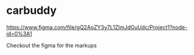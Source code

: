 # carbuddy


https://www.figma.com/file/gQ2AoZY3y7L1ZlmJdGuUdc/Project1?node-id=0%3A1

Checkout the figma for the markups
